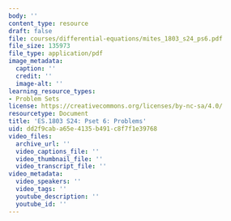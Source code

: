 ```yaml
---
body: ''
content_type: resource
draft: false
file: courses/differential-equations/mites_1803_s24_ps6.pdf
file_size: 135973
file_type: application/pdf
image_metadata:
  caption: ''
  credit: ''
  image-alt: ''
learning_resource_types:
- Problem Sets
license: https://creativecommons.org/licenses/by-nc-sa/4.0/
resourcetype: Document
title: 'ES.1803 S24: Pset 6: Problems'
uid: dd2f9cab-a65e-4135-b491-c8f7f1e39768
video_files:
  archive_url: ''
  video_captions_file: ''
  video_thumbnail_file: ''
  video_transcript_file: ''
video_metadata:
  video_speakers: ''
  video_tags: ''
  youtube_description: ''
  youtube_id: ''
---
```

